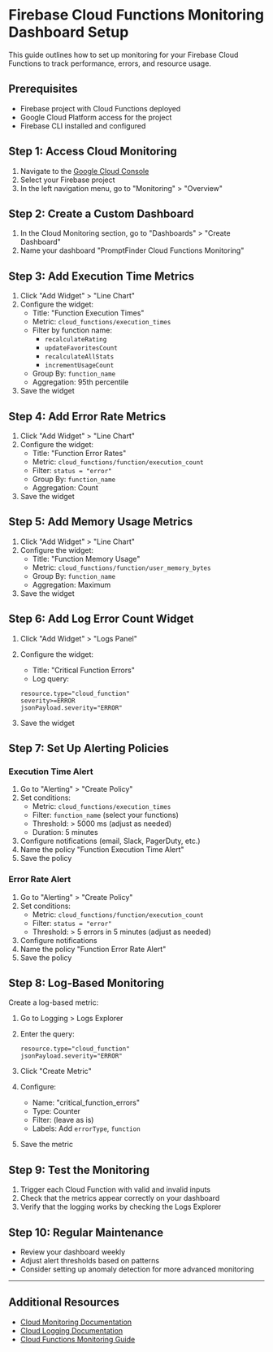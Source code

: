 # Firebase Cloud Functions Monitoring Dashboard Setup

This guide outlines how to set up monitoring for your Firebase Cloud Functions to track performance, errors, and resource usage.

## Prerequisites

- Firebase project with Cloud Functions deployed
- Google Cloud Platform access for the project
- Firebase CLI installed and configured

## Step 1: Access Cloud Monitoring

1. Navigate to the [Google Cloud Console](https://console.cloud.google.com/)
2. Select your Firebase project
3. In the left navigation menu, go to "Monitoring" > "Overview"

## Step 2: Create a Custom Dashboard

1. In the Cloud Monitoring section, go to "Dashboards" > "Create Dashboard"
2. Name your dashboard "PromptFinder Cloud Functions Monitoring"

## Step 3: Add Execution Time Metrics

1. Click "Add Widget" > "Line Chart"
2. Configure the widget:
   - Title: "Function Execution Times"
   - Metric: `cloud_functions/execution_times`
   - Filter by function name:
     - `recalculateRating`
     - `updateFavoritesCount`
     - `recalculateAllStats`
     - `incrementUsageCount`
   - Group By: `function_name`
   - Aggregation: 95th percentile
3. Save the widget

## Step 4: Add Error Rate Metrics

1. Click "Add Widget" > "Line Chart"
2. Configure the widget:
   - Title: "Function Error Rates"
   - Metric: `cloud_functions/function/execution_count`
   - Filter: `status = "error"`
   - Group By: `function_name`
   - Aggregation: Count
3. Save the widget

## Step 5: Add Memory Usage Metrics

1. Click "Add Widget" > "Line Chart"
2. Configure the widget:
   - Title: "Function Memory Usage"
   - Metric: `cloud_functions/function/user_memory_bytes`
   - Group By: `function_name`
   - Aggregation: Maximum
3. Save the widget

## Step 6: Add Log Error Count Widget

1. Click "Add Widget" > "Logs Panel"
2. Configure the widget:
   - Title: "Critical Function Errors"
   - Log query:

   ```
   resource.type="cloud_function"
   severity>=ERROR
   jsonPayload.severity="ERROR"
   ```

3. Save the widget

## Step 7: Set Up Alerting Policies

### Execution Time Alert

1. Go to "Alerting" > "Create Policy"
2. Set conditions:
   - Metric: `cloud_functions/execution_times`
   - Filter: `function_name` (select your functions)
   - Threshold: > 5000 ms (adjust as needed)
   - Duration: 5 minutes
3. Configure notifications (email, Slack, PagerDuty, etc.)
4. Name the policy "Function Execution Time Alert"
5. Save the policy

### Error Rate Alert

1. Go to "Alerting" > "Create Policy"
2. Set conditions:
   - Metric: `cloud_functions/function/execution_count`
   - Filter: `status = "error"`
   - Threshold: > 5 errors in 5 minutes (adjust as needed)
3. Configure notifications
4. Name the policy "Function Error Rate Alert"
5. Save the policy

## Step 8: Log-Based Monitoring

Create a log-based metric:

1. Go to Logging > Logs Explorer
2. Enter the query:

   ```
   resource.type="cloud_function"
   jsonPayload.severity="ERROR"
   ```

3. Click "Create Metric"
4. Configure:
   - Name: "critical_function_errors"
   - Type: Counter
   - Filter: (leave as is)
   - Labels: Add `errorType`, `function`
5. Save the metric

## Step 9: Test the Monitoring

1. Trigger each Cloud Function with valid and invalid inputs
2. Check that the metrics appear correctly on your dashboard
3. Verify that the logging works by checking the Logs Explorer

## Step 10: Regular Maintenance

- Review your dashboard weekly
- Adjust alert thresholds based on patterns
- Consider setting up anomaly detection for more advanced monitoring

---

## Additional Resources

- [Cloud Monitoring Documentation](https://cloud.google.com/monitoring/docs)
- [Cloud Logging Documentation](https://cloud.google.com/logging/docs)
- [Cloud Functions Monitoring Guide](https://cloud.google.com/functions/docs/monitoring)
